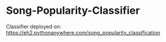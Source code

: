 # Song-Popularity-Classifier

Classifier deployed on: https://eh2.pythonanywhere.com/song_popularity_classification
